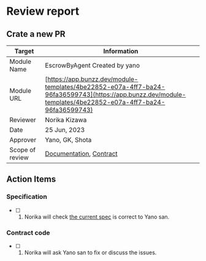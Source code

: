 # Review report
## Crate a new PR

|Target|Information|
|---|---|
|Module Name|EscrowByAgent Created by yano|
|Module URL|[https://app.bunzz.dev/module-templates/4be22852-e07a-4ff7-ba24-96fa36599743](https://app.bunzz.dev/module-templates/4be22852-e07a-4ff7-ba24-96fa36599743)|
|Reviewer|Norika Kizawa|
|Date|25 Jun, 2023|
|Approver|Yano, GK, Shota|
|Scope of review| [Documentation](./doc), [Contract](./contracts)|


## Action Items

### Specification
- [ ] 1. Norika will check [the current spec](./doc/Specification.md) is correct to Yano san.

### Contract code

- [ ] 1. Norika will ask Yano san to fix or discuss the issues.